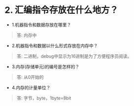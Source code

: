 # 2. 汇编指令存放在什么地方？

* 1.机器指令和数据存放在哪里？
> 答: 内存中

* 2.机器指令和数据以什么形式存放在内存中？
> 答: 二进制，debug中显示为16进制是为了方便程序员阅读。

* 3.内存(存储单元)的编号是怎样的？
> 答: 从0开始的

* 4.内存的计量单位？
> 答: 字节，byte，1byte=8bit